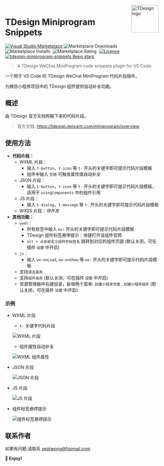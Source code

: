 <!--
 * @Author: Wong septwong@foxmail.com
 * @Date: 2024-10-19 15:20:37
 * @LastEditors: Wong septwong@foxmail.com
 * @LastEditTime: 2024-11-13 11:25:38
 * @FilePath: /tdesign-miniprogram-snippets/README.md
 * @Description: 
-->
<img align="right" width="90px" src="https://free2.yunpng.top/2024/10/17/6710e29ecc275.png" alt="TDesign logo" />

# TDesign Miniprogram Snippets

[![Visual Studio Marketplace](https://img.shields.io/visual-studio-marketplace/v/septwong.tdesign-miniprogram-snippets?color=brightgreen&label=Visual%20Studio%20Marketplace)](https://marketplace.visualstudio.com/items?itemName=septwong.tdesign-miniprogram-snippets)
![Marketplace Downloads](https://img.shields.io/visual-studio-marketplace/d/septwong.tdesign-miniprogram-snippets)&nbsp;
![Marketplace Installs](https://img.shields.io/visual-studio-marketplace/i/septwong.tdesign-miniprogram-snippets)&nbsp;
![Marketplace Rating](https://img.shields.io/visual-studio-marketplace/r/septwong.tdesign-miniprogram-snippets)&nbsp;
[![License](https://img.shields.io/badge/license-MIT-green.svg?style=flat)](https://raw.githubusercontent.com/septwong/tdesign-miniprogram-snippets/main/LICENSE)&nbsp;
<a href="https://github.com/septwong/tdesign-miniprogram-snippets">
    <img alt="tdesign-miniprogram-snippets Repo stars" src="https://img.shields.io/github/stars/septwong/tdesign-miniprogram-snippets">
</a>

> A TDesign WeChat MiniProgram code snippets plugin for VS Code.
<!-- providing autocompletion for TDesign components in WeChat MiniProgram projects. -->

一个用于 VS Code 的 TDesign WeChat MiniProgram 代码片段插件。

为微信小程序项目中的 TDesign 组件提供自动补全功能。

<!-- ![TDesign](assets/images/logo.png) -->

## 概述

由 TDesign 官方文档照搬下来的代码片段。  
<!-- 方便自己使用，同时也给需要者提供帮助。 -->

<!-- > 当前适配组件库版本: [`1.6.2` 2024-10-12](https://tdesign.tencent.com/miniprogram/changelog#%F0%9F%8C%88-1-6-1-2024-09-14)   -->
> 官方文档: https://tdesign.tencent.com/miniprogram/overview

## 使用方法

- **代码片段：**
  - WXML 片段：
    - 输入 `t-button`，`t-icon` 等 `t-` 开头的关键字即可提示代码片段模板
    - 组件中输入 `空格` 可触发属性值自动补全
  - JSON 片段：
    - 输入 `t-button`，`t-icon` 等 `t-` 开头的关键字即可提示代码片段模板，适用于 `usingComponents` 中的组件引用
  - JS 片段：
    - 输入 `t-dialog`，`t-message` 等 `t-` 开头的关键字即可提示代码片段模板
  - WXSS 片段：*待开发*
- **其他功能：**
  - `wxml`：
    - 所有标签中输入 `wx:` 开头的关键字即可提示代码片段模板
    - TDesign 组件标签悬停提示：快捷打开该组件官网
    - `alt + 点击自定义组件的标签名` 跳转到对应的组件页面 (默认关闭，可在插件 `设置` 中开启) 
  - `js`：
    - 输入 `wx-onLoad`, `wx-onShow` 等 `wx-` 开头的关键字即可提示代码片段模板
  - 支持`语法高亮`
  - 支持`组件高亮` (默认关闭，可在插件 `设置` 中开启) 
  - 资源管理器中右键目录，新增两个菜单: `创建小程序页面` , `创建小程序组件` (默认关闭，可在插件 `设置` 中开启) 

### 示例

- WXML 片段

  - `t-` 关键字代码片段

  ![WXML 片段](https://free2.yunpng.top/2024/10/25/671b3e889ec36.gif)

  - 组件属性自动补全

  ![WXML 组件属性](https://free4.yunpng.top/2024/10/30/6721aaa230f20.gif)

- JSON 片段

  ![JSON 片段](https://free2.yunpng.top/2024/10/25/671b3e88a8dc4.gif)

- JS 片段

  ![JS 片段](https://free2.yunpng.top/2024/10/25/671b3e9d84363.gif)

- 组件标签悬停提示

  ![组件标签悬停提示](https://free2.yunpng.top/2024/10/25/671b3e9c3a4e5.gif)

## 联系作者

如果有问题,请联系 septwong@foxmail.com

**🎉 Enjoy!**
